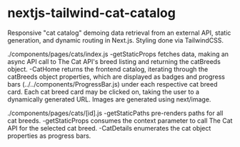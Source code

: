 # nextjs-tailwind-cat-catalog
Responsive "cat catalog" demoing data retrieval from an external API, static generation, and dynamic routing in Next.js. Styling done via TailwindCSS.

./components/pages/cats/index.js 
-getStaticProps fetches data, making an async API call to The Cat API's breed listing and returning the catBreeds object.
-CatHome returns the frontend catalog, iterating through the catBreeds object properties, which are displayed as badges and progress bars (../../components/ProgressBar.js) under each respective cat breed card. Each cat breed card may be clicked on, taking the user to a dynamically generated URL. Images are generated using next/image.

./components/pages/cats/[id].js
-getStaticPaths pre-renders paths for all cat breeds.
-getStaticProps consumes the context parameter to call The Cat API for the selected cat breed. 
-CatDetails enumerates the cat object properties as progress bars.
